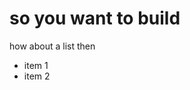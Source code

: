 <!--
name = "A Building Bc"
description = "b"
-->

# so you want to build

how about a list then

- item 1
- item 2
